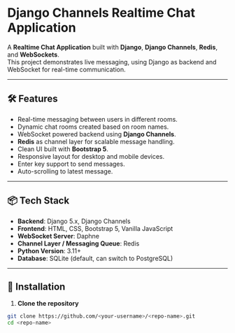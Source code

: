 # Django Channels Realtime Chat Application

A **Realtime Chat Application** built with **Django**, **Django Channels**, **Redis**, and **WebSockets**.  
This project demonstrates live messaging, using Django as backend and WebSocket for real-time communication.

---

## 🛠 Features

- Real-time messaging between users in different rooms.
- Dynamic chat rooms created based on room names.
- WebSocket powered backend using **Django Channels**.
- **Redis** as channel layer for scalable message handling.
- Clean UI built with **Bootstrap 5**.
- Responsive layout for desktop and mobile devices.
- Enter key support to send messages.
- Auto-scrolling to latest message.

---

## 📦 Tech Stack

- **Backend**: Django 5.x, Django Channels
- **Frontend**: HTML, CSS, Bootstrap 5, Vanilla JavaScript
- **WebSocket Server**: Daphne
- **Channel Layer / Messaging Queue**: Redis
- **Python Version**: 3.11+
- **Database**: SQLite (default, can switch to PostgreSQL)

---

## 🚀 Installation

1. **Clone the repository**

```bash
git clone https://github.com/<your-username>/<repo-name>.git
cd <repo-name>